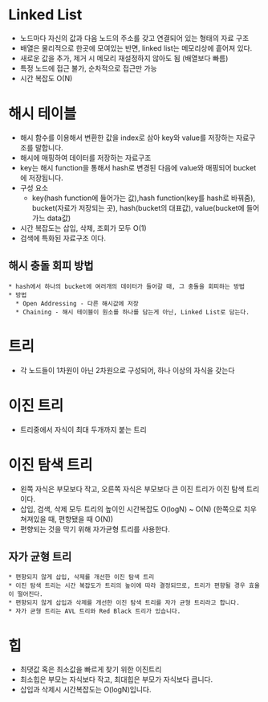 # Linked List
  * 노드마다 자신의 값과 다음 노드의 주소를 갖고 연결되어 있는 형태의 자료 구조
  * 배열은 물리적으로 한곳에 모여있는 반면, linked list는 메모리상에 흩어져 있다.
  * 새로운 값을 추가, 제거 시 메모리 재설정하지 않아도 됨 (배열보다 빠름)
  * 특정 노드에 접근 불가, 순차적으로 접근만 가능
  * 시간 복잡도 O(N)


# 해시 테이블
  * 해시 함수를 이용해서 변환한 값을 index로 삼아 key와 value를 저장하는 자료구조를 말합니다.
  * 해시에 매핑하여 데이터를 저장하는 자료구조
  * key는 해시 function을 통해서 hash로 변경된 다음에 value와 매핑되어 bucket에 저장됩니다.
  * 구성 요소
    * key(hash function에 들어가는 값),hash function(key를 hash로 바꿔줌), bucket(자료가 저장되는 곳), hash(bucket의 대표값), value(bucket에 들어가느 data값)
  * 시간 복잡도는 삽입, 삭제, 조회가 모두 O(1)
  * 검색에 특화된 자료구조 이다.

  ## 해시 충돌 회피 방법
    * hash에서 하나의 bucket에 여러개의 데이터가 들어갈 때, 그 충돌을 회피하는 방법
    * 방법
      * Open Addressing - 다른 해시값에 저장
      * Chaining - 해시 테이블이 원소를 하나를 담는게 아닌, Linked List로 담는다.

# 트리
  * 각 노드들이 1차원이 아닌 2차원으로 구성되어, 하나 이상의 자식을 갖는다

# 이진 트리
  * 트리중에서 자식이 최대 두개까지 붙는 트리

# 이진 탐색 트리
  * 왼쪽 자식은 부모보다 작고, 오른쪽 자식은 부모보다 큰 이진 트리가 이진 탐색 트리이다.
  * 삽입, 검색, 삭제 모두 트리의 높이인 시간복잡도 O(logN) ~ O(N) (한쪽으로 치우쳐져있을 때, 편향됐을 때 O(N))
  * 편향되는 것을 막기 위해 자가균형 트리를 사용한다.

  ## 자가 균형 트리
    * 편향되지 않게 삽입, 삭제를 개선한 이진 탐색 트리
    * 이진 탐색 트리는 시간 복잡도가 트리의 높이에 따라 결정되므로, 트리가 편향될 경우 효율이 떨어진다.
    * 편향되지 않게 삽입과 삭제를 개선한 이진 탐색 트리를 자가 균형 트리라고 합니다.
    * 자가 균형 트리는 AVL 트리와 Red Black 트리가 있습니다. 

# 힙
  * 최댓값 혹은 최소값을 빠르게 찾기 위한 이진트리
  * 최소힙은 부모는 자식보다 작고, 최대힙은 부모가 자식보다 큽니다.
  * 삽입과 삭제시 시간복잡도는 O(logN)입니다.


